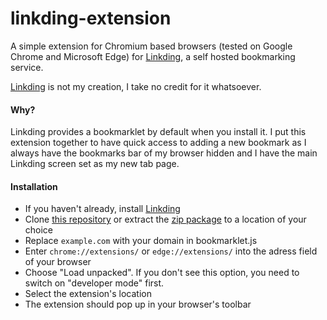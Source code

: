 # linkding-extension
A simple extension for Chromium based browsers (tested on Google Chrome and Microsoft Edge) for [Linkding](https://github.com/sissbruecker/linkding), a self hosted bookmarking service.

[Linkding](https://github.com/sissbruecker/linkding) is not my creation, I take no credit for it whatsoever.

#### Why?
Linkding provides a bookmarklet by default when you install it. I put this extension together to have quick access to adding a new bookmark as I always have the bookmarks bar of my browser hidden and I have the main Linkding screen set as my new tab page.

#### Installation
* If you haven't already, install [Linkding](https://github.com/sissbruecker/linkding) 
* Clone [this repository](https://github.com/jeroenpardon/linkding-extension) or extract the [zip package](https://github.com/jeroenpardon/linkding-extension/archive/master.zip) to a location of your choice
* Replace `example.com` with your domain in bookmarklet.js
* Enter `chrome://extensions/` or `edge://extensions/` into the adress field of your browser
* Choose "Load unpacked". If you don't see this option, you need to switch on "developer mode" first.
* Select the extension's location
* The extension should pop up in your browser's toolbar
